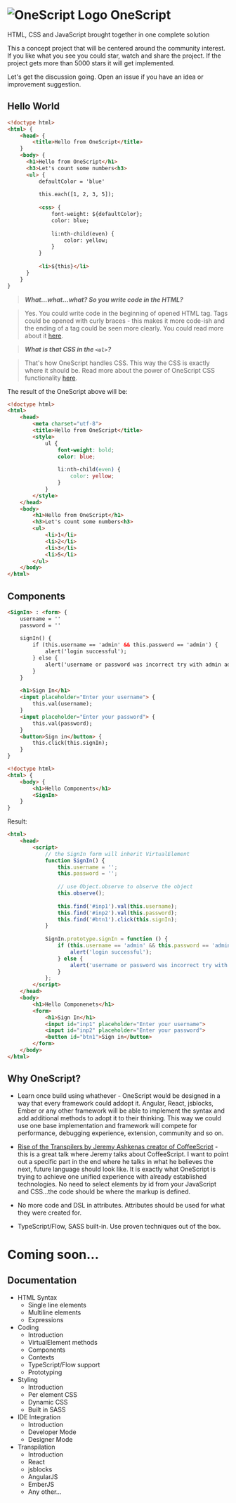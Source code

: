 # ![OneScript Logo](https://dl.dropboxusercontent.com/u/4277603/OneScript/OneScript.png) OneScript

HTML, CSS and JavaScript brought together in one complete solution

This a concept project that will be centered around the community interest.
If you like what you see you could star, watch and share the project.
If the project gets more than 5000 stars it will get implemented.

Let's get the discussion going. Open an issue if you have an idea or improvement suggestion.

## Hello World

```html
<!doctype html>
<html> {
    <head> {
        <title>Hello from OneScript</title>
    }
    <body> {
      <h1>Hello from OneScript</h1>
      <h3>Let's count some numbers<h3>
      <ul> {
          defaultColor = 'blue'
          
          this.each([1, 2, 3, 5]);
          
          <css> {
              font-weight: ${defaultColor};
              color: blue;
              
              li:nth-child(even) {
                  color: yellow;
              }
          }
          
          <li>${this}</li>    
      }
    }
}
```

> ***What...what...what? So you write code in the HTML?***

> Yes. You could write code in the beginning of opened HTML tag.
Tags could be opened with curly braces - this makes it more code-ish and the ending of a tag could be seen more clearly.
You could read more about it [here]().

> ***What is that CSS in the `<ul>`?***

> That's how OneScript handles CSS. This way the CSS is exactly where it should be.
Read more about the power of OneScript CSS functionality [here](https://github.com/astoilkov/MarkupScript/wiki/Handling-CSS).

The result of the OneScript above will be:

```html
<!doctype html>
<html>
    <head>
        <meta charset="utf-8">
        <title>Hello from OneScript</title>
        <style>
            ul {
                font-weight: bold;
                color: blue;
                
                li:nth-child(even) {
                    color: yellow;
                }
            }
        </style>
    </head>
    <body>
        <h1>Hello from OneScript</h1>
        <h3>Let's count some numbers<h3>
        <ul>
            <li>1</li>
            <li>2</li>
            <li>3</li>
            <li>5</li>
        </ul>
    </body>
</html>
```

## Components

```html
<SignIn> : <form> {
    username = ''
    password = ''
    
    signIn() {
        if (this.username == 'admin' && this.password == 'admin') {
            alert('login successful');
        } else {
            alert('username or password was incorrect try with admin admin');
        }
    }
    
    <h1>Sign In</h1>
    <input placeholder="Enter your username"> {
        this.val(username);
    }
    <input placeholder="Enter your password"> {
        this.val(password);
    }
    <button>Sign in</button> {
        this.click(this.signIn);
    }
}

<!doctype html>
<html> {
    <body> {
        <h1>Hello Components</h1>
        <SignIn>
    }
}
```

Result:

```html
<html>
    <head>
        <script>
            // the SignIn form will inherit VirtualElement
            function SignIn() {
                this.username = '';
                this.password = '';
                
                // use Object.observe to observe the object
                this.observe();
                
                this.find('#inp1').val(this.username);
                this.find('#inp2').val(this.password);
                this.find('#btn1').click(this.signIn);
            }
            
            SignIn.prototype.signIn = function () {
                if (this.username == 'admin' && this.password == 'admin') {
                    alert('login successful');
                } else {
                    alert('username or password was incorrect try with admin admin');
                }
            };
        </script>
    </head>
    <body>
        <h1>Hello Componenets</h1>
        <form>
            <h1>Sign In</h1>
            <input id="inp1" placeholder="Enter your username">
            <input id="inp2" placeholder="Enter your password">
            <button id="btn1">Sign in</button>
        </form>
    </body>
</html>
```

## Why OneScript?

* Learn once build using whathever - OneScript would be designed in a way that every framework could addopt it.
Angular, React, jsblocks, Ember or any other framework will be able to implement the syntax and add additional
methods to adopt it to their thinking. This way we could use one base implementation and framework will compete
for performance, debugging experience, extension, community and so on.

* [Rise of the Transpilers by Jeremy Ashkenas creator of CoffeeScript](https://youtu.be/DspYurD75Ns?t=38m44s) - this is a great talk where Jeremy talks about CoffeeScript. I want to point out a specific part in the end where he talks in what he believes the next,
future language should look like. It is exactly what OneScript is trying to achieve one unified experience with already established technologies.
No need to select elements by id from your JavaScript and CSS...the code should be where the markup is defined.

* No more code and DSL in attributes. Attributes should be used for what they were created for.

* TypeScript/Flow, SASS built-in. Use proven techniques out of the box.

# Coming soon...

## Documentation

* HTML Syntax
    * Single line elements
    * Multiline elements
    * Expressions
* Coding
    * Introduction
    * VirtualElement methods
    * Components
    * Contexts
    * TypeScript/Flow support
    * Prototyping
* Styling
    * Introduction
    * Per element CSS
    * Dynamic CSS
    * Built in SASS
* IDE Integration
    * Introduction
    * Developer Mode
    * Designer Mode
* Transpilation
    * Introduction
    * React
    * jsblocks
    * AngularJS
    * EmberJS
    * Any other...
